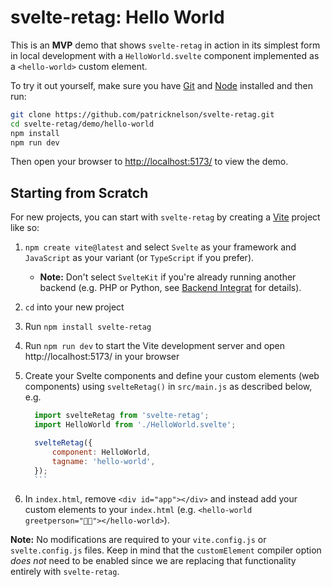 # svelte-retag: Hello World

This is an **MVP** demo that shows `svelte-retag` in action in its simplest form in local development with a
`HelloWorld.svelte` component implemented as a `<hello-world>` custom element.

To try it out yourself, make sure you have [Git](https://git-scm.com/downloads) and [Node](https://nodejs.org/) installed and then run:

```bash
git clone https://github.com/patricknelson/svelte-retag.git
cd svelte-retag/demo/hello-world
npm install
npm run dev
```

Then open your browser to [http://localhost:5173/](http://localhost:5173/) to view the demo.

## Starting from Scratch

For new projects, you can start with `svelte-retag` by creating a [Vite](https://vitejs.dev/) project like so:

1. `npm create vite@latest` and select `Svelte` as your framework and `JavaScript` as your variant (or `TypeScript` if
	 you prefer).
    - **Note:** Don't select `SvelteKit` if you're already running another backend (e.g. PHP or Python, see [Backend Integrat](https://github.com/patricknelson/svelte-retag#backend-integration) for details).
2. `cd` into your new project
3. Run `npm install svelte-retag`
4. Run `npm run dev` to start the Vite development server and open http://localhost:5173/ in your browser
5. Create your Svelte components and define your custom elements (web components) using `svelteRetag()` in `src/main.js` as described below, e.g.

	  ```javascript
		import svelteRetag from 'svelte-retag';
		import HelloWorld from './HelloWorld.svelte';

		svelteRetag({
			component: HelloWorld,
			tagname: 'hello-world',
		});
		```
6. In `index.html`, remove `<div id="app"></div>` and instead add your custom elements to your `index.html` (e.g.
	 `<hello-world greetperson="👩‍🚀"></hello-world>`).


**Note:** No modifications are required to your `vite.config.js` or `svelte.config.js` files. Keep in mind that the
`customElement` compiler option _does not_ need to be enabled since we are replacing that functionality entirely
with `svelte-retag`.
